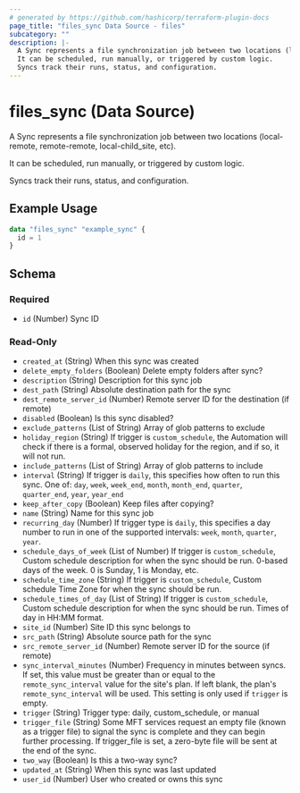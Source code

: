 ```yaml
---
# generated by https://github.com/hashicorp/terraform-plugin-docs
page_title: "files_sync Data Source - files"
subcategory: ""
description: |-
  A Sync represents a file synchronization job between two locations (local-remote, remote-remote, local-child_site, etc).
  It can be scheduled, run manually, or triggered by custom logic.
  Syncs track their runs, status, and configuration.
---
```


# files_sync (Data Source)

A Sync represents a file synchronization job between two locations (local-remote, remote-remote, local-child_site, etc). 

It can be scheduled, run manually, or triggered by custom logic. 

Syncs track their runs, status, and configuration.

## Example Usage

```terraform
data "files_sync" "example_sync" {
  id = 1
}
```

<!-- schema generated by tfplugindocs -->
## Schema

### Required

- `id` (Number) Sync ID

### Read-Only

- `created_at` (String) When this sync was created
- `delete_empty_folders` (Boolean) Delete empty folders after sync?
- `description` (String) Description for this sync job
- `dest_path` (String) Absolute destination path for the sync
- `dest_remote_server_id` (Number) Remote server ID for the destination (if remote)
- `disabled` (Boolean) Is this sync disabled?
- `exclude_patterns` (List of String) Array of glob patterns to exclude
- `holiday_region` (String) If trigger is `custom_schedule`, the Automation will check if there is a formal, observed holiday for the region, and if so, it will not run.
- `include_patterns` (List of String) Array of glob patterns to include
- `interval` (String) If trigger is `daily`, this specifies how often to run this sync.  One of: `day`, `week`, `week_end`, `month`, `month_end`, `quarter`, `quarter_end`, `year`, `year_end`
- `keep_after_copy` (Boolean) Keep files after copying?
- `name` (String) Name for this sync job
- `recurring_day` (Number) If trigger type is `daily`, this specifies a day number to run in one of the supported intervals: `week`, `month`, `quarter`, `year`.
- `schedule_days_of_week` (List of Number) If trigger is `custom_schedule`, Custom schedule description for when the sync should be run. 0-based days of the week. 0 is Sunday, 1 is Monday, etc.
- `schedule_time_zone` (String) If trigger is `custom_schedule`, Custom schedule Time Zone for when the sync should be run.
- `schedule_times_of_day` (List of String) If trigger is `custom_schedule`, Custom schedule description for when the sync should be run. Times of day in HH:MM format.
- `site_id` (Number) Site ID this sync belongs to
- `src_path` (String) Absolute source path for the sync
- `src_remote_server_id` (Number) Remote server ID for the source (if remote)
- `sync_interval_minutes` (Number) Frequency in minutes between syncs. If set, this value must be greater than or equal to the `remote_sync_interval` value for the site's plan. If left blank, the plan's `remote_sync_interval` will be used. This setting is only used if `trigger` is empty.
- `trigger` (String) Trigger type: daily, custom_schedule, or manual
- `trigger_file` (String) Some MFT services request an empty file (known as a trigger file) to signal the sync is complete and they can begin further processing. If trigger_file is set, a zero-byte file will be sent at the end of the sync.
- `two_way` (Boolean) Is this a two-way sync?
- `updated_at` (String) When this sync was last updated
- `user_id` (Number) User who created or owns this sync
